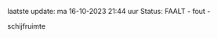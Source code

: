 laatste update: 
ma 16-10-2023 21:44   uur 
Status: FAALT - fout - 
<div class="service R">schijfruimte</div>